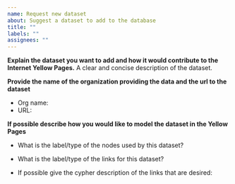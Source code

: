 ```yaml
---
name: Request new dataset
about: Suggest a dataset to add to the database
title: ""
labels: ""
assignees: ""
---
```


**Explain the dataset you want to add and how it would contribute to the Internet Yellow Pages.**
A clear and concise description of the dataset.

**Provide the name of the organization providing the data and the url to the dataset**
- Org name:
- URL: 

**If possible describe how you would like to model the dataset in the Yellow Pages**
- What is the label/type of the nodes used by this dataset?

- What is the label/type of the links for this dataset?

- If possible give the cypher description of the links that are desired:

